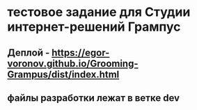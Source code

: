 # тестовое задание для Студии интернет-решений Грампус
## Деплой - https://egor-voronov.github.io/Grooming-Grampus/dist/index.html
## файлы разработки лежат в ветке dev
